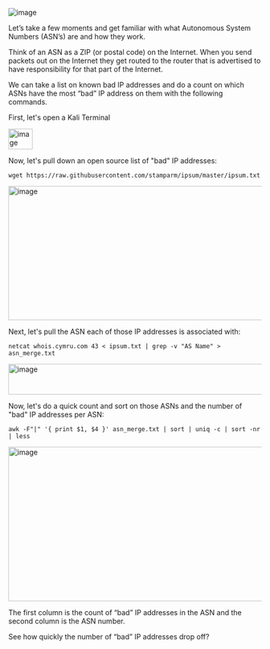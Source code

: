 
![image](https://github.com/user-attachments/assets/068fae26-6e8f-402f-ad69-63a4e6a1f59e)


Let’s take a few moments and get familiar with what Autonomous System Numbers (ASN’s) are and how they work.

Think of an ASN as a ZIP (or postal code) on the Internet.  When you send packets out on the Internet they get routed to the router that is advertised to have responsibility for that part of the Internet. 

We can take a list on known bad IP addresses and do a count on which ASNs have the most “bad” IP address on them with the following commands.

First, let's open a Kali Terminal

<img width="48" height="41" alt="image" src="https://github.com/user-attachments/assets/56b5f591-451a-4477-a28b-9a34efb12d68" />



Now, let's pull down an open source list of "bad" IP addresses:

`wget https://raw.githubusercontent.com/stamparm/ipsum/master/ipsum.txt`

<img width="643" height="267" alt="image" src="https://github.com/user-attachments/assets/5980ff3a-6f5e-4a01-b5b4-2028c5bbc5cc" />


Next, let's pull the ASN each of those IP addresses is associated with:

`netcat whois.cymru.com 43 < ipsum.txt | grep -v "AS Name" > asn_merge.txt`

<img width="634" height="61" alt="image" src="https://github.com/user-attachments/assets/ad5e97d0-e605-41c0-91c9-80000085f6b4" />


Now, let's do a quick count and sort on those ASNs and the number of "bad" IP addresses per ASN:

`awk -F"|" '{ print $1, $4 }' asn_merge.txt | sort | uniq -c | sort -nr | less`

<img width="765" height="307" alt="image" src="https://github.com/user-attachments/assets/9e3ce640-3ff3-4d5f-b42a-30e373844c79" />


The first column is the count of “bad” IP addresses in the ASN and the second column is the ASN number.

See how quickly the number of “bad” IP addresses drop off?  

